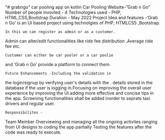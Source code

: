 "# grabngo" 
car pooling app on kotlin
Car Pooling Website-”Grab n Go”
Number of people invovled - 4
Technologies used - PHP, HTML,CSS,Bootstrap
Duration - May 2022
     Project Idea and features -‘Grab n Go’ is an UI
based project using technolgies of PHP, HTMLCSS
,Bootstrap.

    In this we can register as admin or as a customer.
Admin can alter/edit functionalities like ride fee
distribution ,Average ride fee etc.

    Customer can either be car pooler or a car poolie
and ‘Grab n Go’ provide a platform to connect
them.

    Future Enhancements -Including the validation in
the login/signup by verifying user's details with the
. details stored in the database if the user is logging
in.Focusing on improving the overall user
experience by improving the UI.adding more
effective and concise tips in the app. Screening
functionalities shall be added inorder to seprate
taxi drivers and regular user.

    Responsibilites -
Team Member
Overviewing and managing all the ongoing
activites ranging from UI designs to coding the
app partially
Testing the features after the code was ready
to execute.
